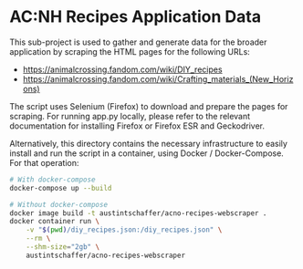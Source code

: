 # AC:NH Recipes Application Data

This sub-project is used to gather and generate data for the broader application
by scraping the HTML pages for the following URLs:

- https://animalcrossing.fandom.com/wiki/DIY_recipes
- https://animalcrossing.fandom.com/wiki/Crafting_materials_(New_Horizons)

The script uses Selenium (Firefox) to download and prepare the pages for
scraping. For running app.py locally, please refer to the relevant documentation
for installing Firefox or Firefox ESR and Geckodriver.

Alternatively, this directory contains the necessary infrastructure to easily
install and run the script in a container, using Docker / Docker-Compose. For
that operation:

```bash
# With docker-compose
docker-compose up --build

# Without docker-compose
docker image build -t austintschaffer/acno-recipes-webscraper .
docker container run \
    -v "$(pwd)/diy_recipes.json:/diy_recipes.json" \
    --rm \
    --shm-size="2gb" \
    austintschaffer/acno-recipes-webscraper
```
